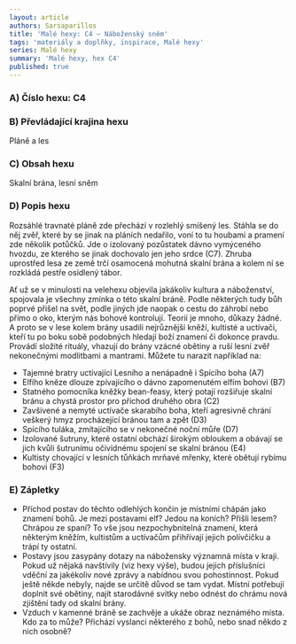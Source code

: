 ```yaml
---
layout: article
authors: Sarsaparillos
title: 'Malé hexy: C4 – Náboženský sněm'
tags: 'materiály a doplňky, inspirace, Malé hexy'
series: Malé hexy
summary: 'Malé hexy, hex C4'
published: true
---
```

### A) Číslo hexu: C4

### B) Převládající krajina hexu

Pláně a les

### C) Obsah hexu

Skalní brána, lesní sněm
  
### D) Popis hexu

Rozsáhlé travnaté pláně zde přechází v rozlehlý smíšený les. Stáhla se do něj zvěř, které by se jinak na pláních nedařilo, voní to tu houbami a pramení zde několik potůčků. Jde o izolovaný pozůstatek dávno vymýceného hvozdu, ze kterého se jinak dochovalo jen jeho srdce (C7). Zhruba uprostřed lesa ze země trčí osamocená mohutná skalní brána a kolem ní se rozkládá pestře osídlený tábor.

Ať už se v minulosti na velehexu objevila jakákoliv kultura a náboženství, spojovala je všechny zmínka o této skalní bráně. Podle některých tudy bůh poprvé přišel na svět, podle jiných jde naopak o cestu do záhrobí nebo přímo o oko, kterým nás bohové kontrolují. Teorií je mnoho, důkazy žádné. A proto se v lese kolem brány usadili nejrůznější kněží, kultisté a uctívači, kteří tu po boku sobě podobných hledají boží znamení či dokonce pravdu. Provádí složité rituály, vhazují do brány vzácné obětiny a ruší lesní zvěř nekonečnými modlitbami a mantrami. Můžete tu narazit například na:
- Tajemné bratry uctívající Lesního a nenápadně i Spícího boha (A7)
- Elfího kněze dlouze zpívajícího o dávno zapomenutém elfím bohovi (B7)
- Statného pomocníka kněžky bean-feasy, který potají rozšiřuje skalní bránu a chystá prostor pro příchod druhého obra (C2)
- Zavšivené a nemyté uctívače skarabího boha, kteří agresivně chrání veškerý hmyz procházející bránou tam a zpět (D3)
- Spícího tuláka, zmítajícího se v nekonečné noční můře (D7)
- Izolované šutruny, které ostatní obchází širokým obloukem a obávají se jich kvůli šutrunímu očividnému spojení se skalní bránou (E4)
- Kultisty chovající v lesních tůňkách mrňavé mřenky, které obětují rybímu bohovi (F3)
  
### E) Zápletky

- Příchod postav do těchto odlehlých končin je místními chápán jako znamení bohů. Je mezi postavami elf? Jedou na koních? Přišli lesem? Chrápou ze spaní? To vše jsou nezpochybnitelná znamení, která některým kněžím, kultistům a uctívačům přihřívají jejich polívčičku a trápí ty ostatní.
- Postavy jsou zasypány dotazy na nábožensky významná místa v kraji. Pokud už nějaká navštívily (viz hexy výše), budou jejich příslušníci vděční za jakékoliv nové zprávy a nabídnou svou pohostinnost. Pokud ještě někde nebyly, najde se určitě důvod se tam vydat. Místní potřebují doplnit své obětiny, najít starodávné svitky nebo odnést do chrámu nová zjištění tady od skalní brány.
- Vzduch v kamenné bráně se zachvěje a ukáže obraz neznámého místa. Kdo za to může? Přichází vyslanci některého z bohů, nebo snad někdo z nich osobně?
